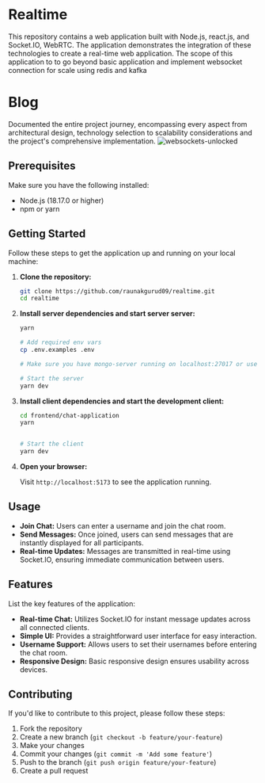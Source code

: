 # Realtime

This repository contains a web application built with Node.js, react.js, and Socket.IO, WebRTC. The application demonstrates the integration of these technologies to create a real-time web application. The scope of this application to to go beyond basic application and implement websocket connection for scale using redis and kafka

# Blog
Documented the entire project journey, encompassing every aspect from architectural design, technology selection to scalability considerations and the project's comprehensive implementation.
![websockets-unlocked](https://raunakgurud.hashnode.dev/series/websockets-unlocked)

## Prerequisites

Make sure you have the following installed:

- Node.js (18.17.0 or higher)
- npm or yarn

## Getting Started

Follow these steps to get the application up and running on your local machine:

1. **Clone the repository:**

    ```bash
    git clone https://github.com/raunakgurud09/realtime.git
    cd realtime
    ```

2. **Install server dependencies and start server server:**

    ```bash
    yarn

    # Add required env vars
    cp .env.examples .env

    # Make sure you have mongo-server running on localhost:27017 or use hosted DB (MongoAtlas)

    # Start the server
    yarn dev
    ```

3. **Install client dependencies and start the development client:**

    ```bash
    cd frontend/chat-application
    yarn 


    # Start the client
    yarn dev
    ```

4. **Open your browser:**

    Visit `http://localhost:5173` to see the application running.

## Usage

- **Join Chat:** Users can enter a username and join the chat room.
- **Send Messages:** Once joined, users can send messages that are instantly displayed for all participants.
- **Real-time Updates:** Messages are transmitted in real-time using Socket.IO, ensuring immediate communication between users.

## Features

List the key features of the application:

- **Real-time Chat:** Utilizes Socket.IO for instant message updates across all connected clients.
- **Simple UI:** Provides a straightforward user interface for easy interaction.
- **Username Support:** Allows users to set their usernames before entering the chat room.
- **Responsive Design:** Basic responsive design ensures usability across devices.

## Contributing

If you'd like to contribute to this project, please follow these steps:

1. Fork the repository
2. Create a new branch (`git checkout -b feature/your-feature`)
3. Make your changes
4. Commit your changes (`git commit -m 'Add some feature'`)
5. Push to the branch (`git push origin feature/your-feature`)
6. Create a pull request
